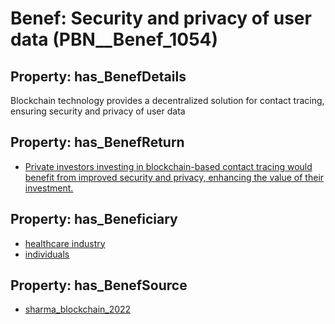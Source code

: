 # Benef: __Security and privacy of user data__ (PBN__Benef_1054)

## Property: has_BenefDetails

Blockchain technology provides a decentralized solution for contact tracing, ensuring security and privacy of user data

## Property: has_BenefReturn

* [Private investors investing in blockchain-based contact tracing would benefit from improved security and privacy, enhancing the value of their investment.](../BenefReturn/PBN__BenefReturn_1175)

## Property: has_Beneficiary

* [healthcare industry](../Stakeholder/PBN__Stakeholder_423)
* [individuals](../Stakeholder/PBN__Stakeholder_20)

## Property: has_BenefSource

* [sharma_blockchain_2022](../Article/PBN__Article_219)

